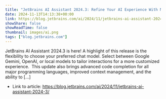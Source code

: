 ```yaml
---
title: "JetBrains AI Assistant 2024.3: Refine Your AI Experience With Model Selection, Enhanced Code Completion, and More"
date: 2024-11-13T14:13:38+00:00
link: https://blog.jetbrains.com/ai/2024/11/jetbrains-ai-assistant-2024-3/
showShare: false
showReadTime: false
thumbnail: images/ai.png
tags: ["blog.jetbrains.com"]
---
```

JetBrains AI Assistant 2024.3 is here! A highlight of this release is the flexibility to choose your preferred chat model. Select between Google Gemini, OpenAI, or local models to tailor interactions for a more customized experience.  This update also brings advanced code completion for all major programming languages, improved context management, and the ability to […]

- Link to article: https://blog.jetbrains.com/ai/2024/11/jetbrains-ai-assistant-2024-3/